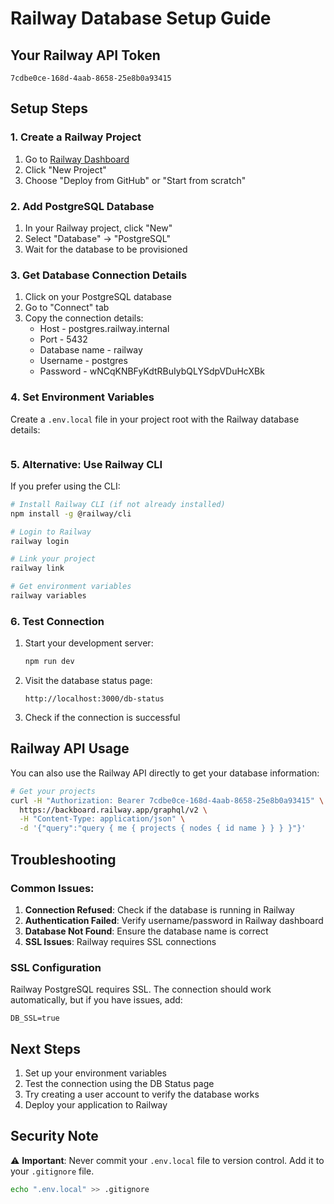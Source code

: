# Railway Database Setup Guide

## Your Railway API Token
```
7cdbe0ce-168d-4aab-8658-25e8b0a93415
```

## Setup Steps

### 1. Create a Railway Project
1. Go to [Railway Dashboard](https://railway.app/dashboard)
2. Click "New Project"
3. Choose "Deploy from GitHub" or "Start from scratch"

### 2. Add PostgreSQL Database
1. In your Railway project, click "New"
2. Select "Database" → "PostgreSQL"
3. Wait for the database to be provisioned

### 3. Get Database Connection Details
1. Click on your PostgreSQL database
2. Go to "Connect" tab
3. Copy the connection details:
   - Host - postgres.railway.internal
   - Port - 5432
   - Database name - railway
   - Username - postgres
   - Password - wNCqKNBFyKdtRBuIybQLYSdpVDuHcXBk

### 4. Set Environment Variables
Create a `.env.local` file in your project root with the Railway database details:

```env

```

### 5. Alternative: Use Railway CLI
If you prefer using the CLI:

```bash
# Install Railway CLI (if not already installed)
npm install -g @railway/cli

# Login to Railway
railway login

# Link your project
railway link

# Get environment variables
railway variables
```

### 6. Test Connection
1. Start your development server:
   ```bash
   npm run dev
   ```

2. Visit the database status page:
   ```
   http://localhost:3000/db-status
   ```

3. Check if the connection is successful

## Railway API Usage

You can also use the Railway API directly to get your database information:

```bash
# Get your projects
curl -H "Authorization: Bearer 7cdbe0ce-168d-4aab-8658-25e8b0a93415" \
  https://backboard.railway.app/graphql/v2 \
  -H "Content-Type: application/json" \
  -d '{"query":"query { me { projects { nodes { id name } } } }"}'
```

## Troubleshooting

### Common Issues:
1. **Connection Refused**: Check if the database is running in Railway
2. **Authentication Failed**: Verify username/password in Railway dashboard
3. **Database Not Found**: Ensure the database name is correct
4. **SSL Issues**: Railway requires SSL connections

### SSL Configuration
Railway PostgreSQL requires SSL. The connection should work automatically, but if you have issues, add:

```env
DB_SSL=true
```

## Next Steps

1. Set up your environment variables
2. Test the connection using the DB Status page
3. Try creating a user account to verify the database works
4. Deploy your application to Railway

## Security Note

⚠️ **Important**: Never commit your `.env.local` file to version control. Add it to your `.gitignore` file.

```bash
echo ".env.local" >> .gitignore
``` 